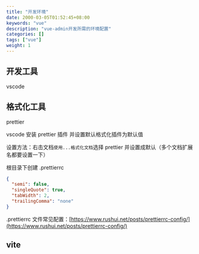 ```yaml
---
title: "开发环境"
date: 2000-03-05T01:52:45+08:00
keywords: "vue"
description: "vue-admin开发所需的环境配置"
categories: []
tags: ["vue"]
weight: 1
---
```


## 开发工具

vscode

## 格式化工具

prettier

vscode 安装 prettier 插件 并设置默认格式化插件为默认值

设置方法：右击文档`使用...格式化文档`选择 prettier 并设置成默认（多个文档扩展名都要设置一下）

根目录下创建 .prettierrc

```json
{
  "semi": false,
  "singleQuote": true,
  "tabWidth": 2,
  "trailingComma": "none"
}
```

.prettierrc 文件常见配置：[https://www.rushui.net/posts/prettierrc-config/](https://www.rushui.net/posts/prettierrc-config/)

## vite
